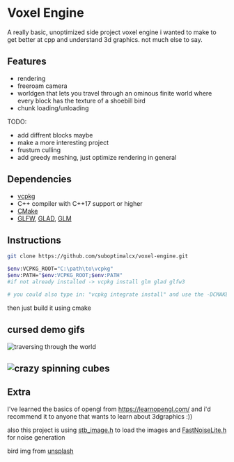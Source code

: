 # Voxel Engine

A really basic, unoptimized side project voxel engine i wanted to make to get better at cpp and understand 3d graphics. not much else to say.

## Features

- rendering
- freeroam camera
- worldgen that lets you travel through an ominous finite world where every block has the texture of a shoebill bird
- chunk loading/unloading

TODO:
- add diffrent blocks maybe
- make a more interesting project
- frustum culling
- add greedy meshing, just optimize rendering in general

## Dependencies
- [vcpkg](https://github.com/microsoft/vcpkg)
- C++ compiler with C++17 support or higher
- [CMake](https://cmake.org/)
- [GLFW](https://www.glfw.org/download.html), [GLAD](https://glad.dav1d.de/), [GLM](https://glm.g-truc.net/0.9.8/index.html)

## Instructions
```bash
git clone https://github.com/suboptimalcx/voxel-engine.git

$env:VCPKG_ROOT="C:\path\to\vcpkg"
$env:PATH="$env:VCPKG_ROOT;$env:PATH"
#if not already installed -> vcpkg install glm glad glfw3

# you could also type in: "vcpkg integrate install" and use the -DCMAKE_TOOLCHAIN_FILE while using CMake :)
```
then just build it using cmake

## cursed demo gifs
![traversing through the world](assets/gif/crazygif2.gif)

![crazy spinning cubes](assets/gif/ababab.gif)
---

## Extra
I've learned the basics of opengl from https://learnopengl.com/ and i'd recommend it to anyone that wants to learn about 3dgraphics :))

also this project is using [stb_image.h](https://github.com/nothings/stb/blob/master/stb_image.h) to load the images and [FastNoiseLite.h](https://github.com/Auburn/FastNoiseLite) for noise generation

bird img from [unsplash](https://unsplash.com/photos/gray-pelican-on-green-grass-during-daytime-mIwTJNB4x80?utm_content=creditShareLink&utm_medium=referral&utm_source=unsplash)
